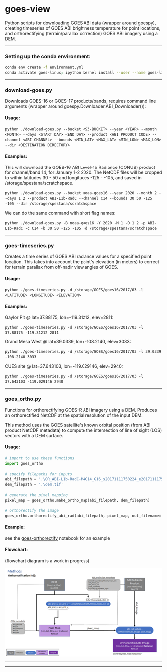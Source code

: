 # goes-view

Python scripts for downloading GOES ABI data (wrapper around goespy), creating timeseries of GOES ABI brightness temperature for point locations, and orthorectifying (terrain/parallax correction) GOES ABI imagery using a DEM.

---

### Setting up the conda environment:

```bash
conda env create -f environment.yml
conda activate goes-linux; ipython kernel install --user --name goes-linux
```

---

### download-goes.py

Downloads GOES-16 or GOES-17 products/bands, requires command line arguments (wrapper around goespy.Downloader.ABI_Downloader()):

#### Usage:

```python ./download-goes.py --bucket <S3-BUCKET> --year <YEAR> --month <MONTH> --days <START DAY> <END DAY> --product <ABI PRODUCT CODE> --channel <ABI CHANNEL> --bounds <MIN_LAT> <MAX_LAT> <MIN_LON> <MAX_LON> --dir <DESTINATION DIRECTORY>```

#### Examples:

This will download the GOES-16 ABI Level-1b Radiance (CONUS) product for channel/band 14, for January 1-2 2020. The NetCDF files will be cropped to within latitudes 30 - 50 and longitudes -125 - -105, and saved in /storage/spestana/scratchspace.

```python ./download-goes.py --bucket noaa-goes16 --year 2020 --month 2 --days 1 2 --product ABI-L1b-RadC --channel C14 --bounds 30 50 -125 -105 --dir /storage/spestana/scratchspace```

We can do the same command with short flag names:

```python ./download-goes.py -B noaa-goes16 -Y 2020 -M 1 -D 1 2 -p ABI-L1b-RadC -c C14 -b 30 50 -125 -105 -d /storage/spestana/scratchspace```

---

### goes-timeseries.py

Creates a time series of GOES ABI radiance values for a specified point location. This takes into account the point's elevation (in meters) to correct for terrain parallax from off-nadir view angles of GOES.

#### Usage:

```python ./goes-timeseries.py -d /storage/GOES/goes16/2017/03 -l <LATITUDE> <LONGITUDE> <ELEVATION>```

#### Examples:

Gaylor Pit @ lat=37.88175, lon=-119.31212, elev=2811:

```python ./goes-timeseries.py -d /storage/GOES/goes16/2017/03 -l 37.88175 -119.31212 2811```


Grand Mesa West @ lat=39.0339, lon=-108.2140, elev=3033:

```python ./goes-timeseries.py -d /storage/GOES/goes16/2017/03 -l 39.0339 -108.2140 3033```


CUES site @  lat=37.643103, lon=-119.029146, elev=2940:

```python ./goes-timeseries.py -d /storage/GOES/goes16/2017/03 -l 37.643103 -119.029146 2940```

---

### goes_ortho.py

Functions for orthorectifying GOES-R ABI imagery using a DEM. Produces an orthorectified NetCDF at the spatial resolution of the input DEM.

This method uses the GOES satellite's known orbital position (from ABI product NetCDF metadata) to compute the intersection of line of sight (LOS) vectors with a DEM surface.

#### Usage:

```python
# import to use these functions
import goes_ortho

# specify filepaths for inputs
abi_filepath = '.\OR_ABI-L1b-RadC-M4C14_G16_s20171111750224_e20171111755027_c20171111755074.nc'
dem_filepath = '.\dem.tif'

# generate the pixel mapping
pixel_map = goes_ortho.make_ortho_map(abi_filepath, dem_filepath)

# orthorectify the image
goes_ortho.orthorectify_abi_rad(abi_filepath, pixel_map, out_filename='test_ortho.nc')
```

#### Example:

see the [goes-orthorectify](https://github.com/spestana/goes-view/blob/master/goes-orthorectify.ipynb) notebook for an example

#### Flowchart:

(flowchart diagram is a work in progress)

![goes-ortho-flowchart](/images/goes-ortho-flowchart.png)


---
---